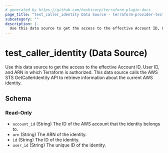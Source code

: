 ```yaml
---
# generated by https://github.com/hashicorp/terraform-plugin-docs
page_title: "test_caller_identity Data Source - terraform-provider-test"
subcategory: ""
description: |-
  Use this data source to get the access to the effective Account ID, User ID, and ARN in which Terraform is authorized. This data source calls the AWS STS GetCallerIdentity API to retrieve information about the current AWS identity.
---
```


# test_caller_identity (Data Source)

Use this data source to get the access to the effective Account ID, User ID, and ARN in which Terraform is authorized. This data source calls the AWS STS GetCallerIdentity API to retrieve information about the current AWS identity.



<!-- schema generated by tfplugindocs -->
## Schema

### Read-Only

- `account_id` (String) The ID of the AWS account that the identity belongs to.
- `arn` (String) The ARN of the identity.
- `id` (String) The ID of the identity.
- `user_id` (String) The unique ID of the identity.
